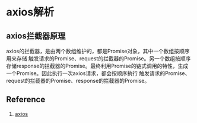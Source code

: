 # axios解析

## axios拦截器原理

axios的拦截器，是由两个数组维护的，都是Promise对象，其中一个数组按顺序用来存储 触发请求的Promise、request的拦截器的Promise。另一个数组按顺序存储response的拦截器的Promise。最终利用Promise的链式调用的特性，生成一个Promise。因此执行一次axios请求，都会按顺序执行 触发请求的Promise、request的拦截器的Promise、response的拦截器的Promise。


## Reference

1. [axios](https://github.com/axios/axios/blob/master/lib/core/Axios.js)

